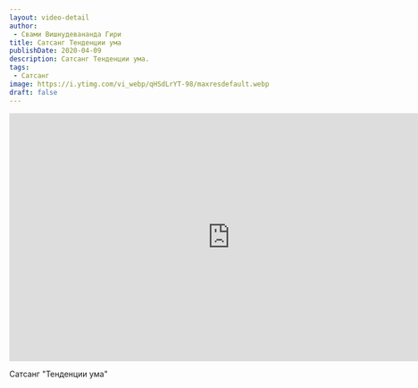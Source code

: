 ```yaml
---
layout: video-detail
author:
 - Свами Вишнудевананда Гири
title: Сатсанг Тенденции ума
publishDate: 2020-04-09
description: Сатсанг Тенденции ума. 
tags: 
 - Сатсанг
image: https://i.ytimg.com/vi_webp/qHSdLrYT-98/maxresdefault.webp
draft: false
---
```


<iframe width="790" height="444" src="https://www.youtube.com/embed/qHSdLrYT-98" frameborder="0" allowfullscreen=""></iframe> 

  Сатсанг "Тенденции ума"

  

 